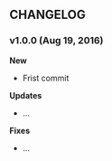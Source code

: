 ## CHANGELOG

### v1.0.0 (Aug 19, 2016)

**New**
- Frist commit

**Updates**
- ...

**Fixes**
- ...
